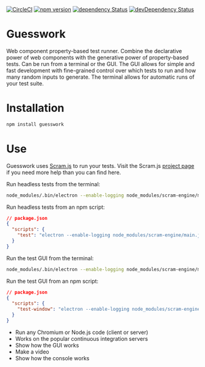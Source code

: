 [![CircleCI](https://circleci.com/gh/lastmjs/guesswork.svg?style=shield)](https://circleci.com/gh/lastmjs/guesswork) [![npm version](https://img.shields.io/npm/v/guesswork.svg?style=flat)](https://www.npmjs.com/package/guesswork) [![dependency Status](https://david-dm.org/lastmjs/guesswork/status.svg)](https://david-dm.org/lastmjs/guesswork) [![devDependency Status](https://david-dm.org/lastmjs/guesswork/dev-status.svg)](https://david-dm.org/lastmjs/guesswork?type=dev)

# Guesswork

Web component property-based test runner. Combine the declarative power of web components with the generative power of property-based tests. Can be run from a terminal or the GUI. The GUI allows for simple and fast development with fine-grained control over which tests to run and how many random inputs to generate. The terminal allows for automatic runs of your test suite.

# Installation

```bash
npm install guesswork
```

# Use

Guesswork uses [Scram.js](https://github.com/scramjs/scram-engine) to run your tests. Visit the Scram.js [project page](https://github.com/scramjs/scram-engine) if you need more help than you can find here.

Run headless tests from the terminal:

```bash
node_modules/.bin/electron --enable-logging node_modules/scram-engine/main.js --entry-file test/index.html --auto-run
```

Run headless tests from an npm script:

```json
// package.json
{
  "scripts": {
    "test": "electron --enable-logging node_modules/scram-engine/main.js --entry-file test/index.html --auto-run"
  }
}
```

Run the test GUI from the terminal:

```bash
node_modules/.bin/electron --enable-logging node_modules/scram-engine/main.js --entry-file test/index.html --test-window
```

Run the test GUI from an npm script:

```json
// package.json
{
  "scripts": {
    "test-window": "electron --enable-logging node_modules/scram-engine/main.js --entry-file test/index.html --test-window"
  }
}
```

* Run any Chromium or Node.js code (client or server)
* Works on the popular continuous integration servers
* Show how the GUI works
* Make a video
* Show how the console works
